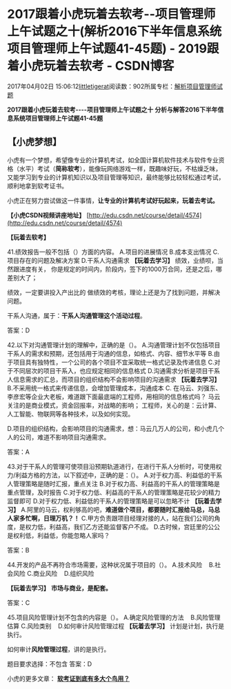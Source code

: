 
# 2017跟着小虎玩着去软考--项目管理师上午试题之十(解析2016下半年信息系统项目管理师上午试题41-45题) - 2019跟着小虎玩着去软考 - CSDN博客

2017年04月02日 15:06:12[littletigerat](https://me.csdn.net/littletigerat)阅读数：902所属专栏：[解析项目管理师试题](https://blog.csdn.net/column/details/15005.html)



**2017跟着小虎玩着去软考----项目管理师上午试题之十**
**分析与解答2016下半年信息系统项目管理师上午试题41-45题**


## 【小虎梦想】

小虎有一个梦想，希望像专业的计算机考试，如全国计算机软件技术与软件专业资格（水平）考试（**简称软考**），能像玩网络游戏一样，既趣味好玩，不枯燥乏味，又能学习到专业的计算机知识以及项目管理等知识，最终能够比较轻松通过考试，顺利地拿到软考证书。

小虎正在努力尝试做这一件事情，**让专业的计算机考试好玩起来，玩着去考试。**

**【小虎CSDN视频讲座地址】**
[http://edu.csdn.net/course/detail/4574](http://edu.csdn.net/course/detail/4574)

**【玩着去软考】**

41.绩效报告一般不包括（）方面的内容。
A.项目的进展情况
B.成本支出情况
C.项目存在的问题及解决方案
D.干系人沟通需求
**【玩着去学习】**
绩效，业绩呗，当然跟进度有关，
你是规定的时间内，阶段内，签下的1000万合同，还是之后，哪差别大了；

绩效，一定要讲投入产出比的
做绩效的考核，理论上还是为了找到问题，并解决问题。

干系人沟通，属于：**干系人沟通管理这个活动过程**。


答案：D

42.以下对沟通管理计划的理解中，正确的是（）。
A.沟通管理计划不仅包括项目干系人的需求和预期，还包括用于沟通的信息，如格式、内容、细节水平等
B.由于项目具有独特性，一个公司的各个项目不宜采取统一格式记录及传递信息
C.对于不同层次的项目干系入，也应规定相同的信息格式
D.沟通需求分析是项目干系人信息需求的汇总，而项目的组织结构不会影响项目的沟通需求
**【玩着去学习】**
B.不采用统一格式来传递信息，会增加管理成本，沟通成本
C. 在马云、刘强东、李彦宏等企业大老板，难道跟下面最底端的工程师，用相同的信息格式吗？
马云关注的是商业模式，资金回报率，对战略的影响；
工程师，关心的是：云计算、人工智能、物联网等各种技术，以及如何实现。

D.项目的组织结构，会影响项目的沟通需求，想：马云几万人的公司，和小虎几个人的公司，难道不影响项目沟通需求。

答案：A

43.对于干系人的管理可使项目沿预期轨道进行，在进行干系人分析时，可使用权力/利益方格的方法，以下叙述中，正确的是：（）。
A.对于权力高、利益低的干系人管理策略是随时汇报，重点关注
B.对于权力高、利益高的干系人的管理策略是重点管理，及时报告
C.对于权力低、利益高的干系人的管理策略是花较少的精力监督即可
D.对于权力低、利益低的干系人的管理策略是可以忽略不计
**【玩着去学习】**
A.阿里的马云，权利够高的吧，**难道做个项目，都要随时汇报给马总，马总人家多忙啊，日理万机？！**
C.甲方负责跟项目经理对接的人，站在我们公司的角度，是权力低，利益高，我们乙方还能监督客户不成。
D.古时候，宫廷里的公公是权利低，利益低，你能忽略人家吗？

答案：B

44.开发的产品不再符合市场需要，这种状况属于项目的（）。
A.技术风险    B.社会风险
C.商业风险    D.组织风险

**【玩着去学习】**
**市场与商业，是配套。**

答案：C

45.项目风险管理计划不包含的内容是（）。
A.确定风险管理的方法    B.风险管理估算
C.风险类别    D.如何审计风险管理过程
**【玩着去学习】**
计划是计划，执行是执行。

如何审计**风险管理过程**，讲的是执行。

题目要求选择：不包含
答案：D

小虎的更多文章：
**[软考证到底有多大个鸟用？](http://blog.csdn.net/littletigerat/article/details/70738982)**


